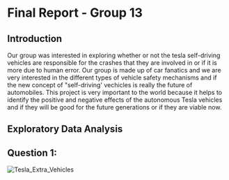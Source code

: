 # Final Report - Group 13

## Introduction
Our group was interested in exploring whether or not the tesla self-driving vehicles are responsible for the crashes that they are involved in or if it is more due to human error. Our group is made up of car fanatics and we are very interested in the different types of vehicle safety mechanisms and if the new concept of "self-driving' vechicles is really the future of automobiles. This project is very important to the world because it helps to identify the positive and negative effects of the autonomous Tesla vehicles and if they will be good for the future generations or if they are viable now.

## Exploratory Data Analysis


## Question 1:
![Tesla_Extra_Vehicles](../images/Tesla_Deaths_by_Country)
